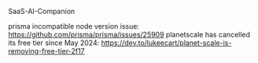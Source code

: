SaaS-AI-Companion

prisma incompatible node version issue: https://github.com/prisma/prisma/issues/25909
planetscale has cancelled its free tier since May 2024: https://dev.to/lukeecart/planet-scale-is-removing-free-tier-2f17
